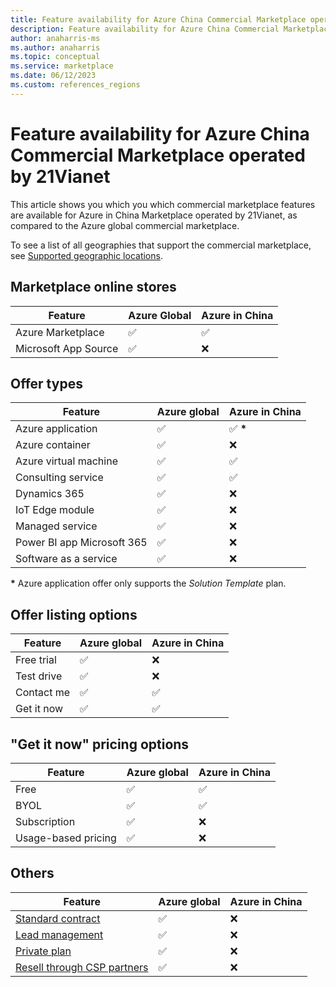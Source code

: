 ```yaml
---
title: Feature availability for Azure China Commercial Marketplace operated by 21Vianet
description: Feature availability for Azure China Commercial Marketplace operated by 21Vianet, an online marketplace for applications and services that lets businesses of all sizes offer solutions to customers around the world.
author: anaharris-ms 
ms.author: anaharris 
ms.topic: conceptual
ms.service: marketplace
ms.date: 06/12/2023 
ms.custom: references_regions
---
```


# Feature availability for Azure China Commercial Marketplace operated by 21Vianet

This article shows you which you which commercial marketplace features are available for Azure in China Marketplace operated by 21Vianet, as compared to the Azure global commercial marketplace.

To see a list of all geographies that support the commercial marketplace, see [Supported geographic locations](marketplace-geo-availability-currencies.md#supported-geographic-locations).

## Marketplace online stores

| Feature | Azure Global | Azure in China|
|------|------|---------------------------------------------------
| Azure Marketplace | &#x2705; |  &#x2705;
| Microsoft App Source | &#x2705; |  &#10060;


## Offer types

| Feature | Azure global | Azure in China |
|------|------|------|
| Azure application | &#x2705; |  &#x2705; **\*** |
| Azure container  | &#x2705; | &#10060; |
| Azure virtual machine  | &#x2705; | &#x2705; |
| Consulting service  | &#x2705; | &#x2705; |
| Dynamics 365  | &#x2705; |  &#10060; |
| IoT Edge module  | &#x2705; |  &#10060; |
| Managed service  | &#x2705; |  &#10060; |
| Power BI app Microsoft 365  | &#x2705; |  &#10060; |
| Software as a service  | &#x2705; |  &#10060; |

**\*** Azure application offer only supports the *Solution Template* plan.

## Offer listing options

| Feature | Azure global | Azure in China |
|------|------|------|
| Free trial | &#x2705; |  &#10060; |
| Test drive | &#x2705; |  &#10060; |
| Contact me | &#x2705; |  &#x2705;  |
| Get it now | &#x2705; |  &#x2705;  |

## "Get it now" pricing options

| Feature | Azure global | Azure in China |
|------|------|------|
| Free | &#x2705; |  &#x2705; |
| BYOL | &#x2705; |  &#x2705; |
| Subscription | &#x2705; | &#10060;   |
| Usage-based pricing | &#x2705; |  &#10060; |

## Others

| Feature | Azure global | Azure in China |
|------|------|------|
| [Standard contract](standard-contract.md) | &#x2705; | &#10060; |
| [Lead management](partner-center-portal/commercial-marketplace-get-customer-leads.md) | &#x2705; | &#10060; |
| [Private plan](private-plans.md) | &#x2705; | &#10060; |
| [Resell through CSP partners](cloud-solution-providers.md) | &#x2705; | &#10060; |
